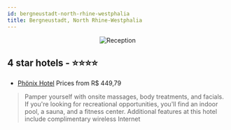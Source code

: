 ```yaml
---
id: bergneustadt-north-rhine-westphalia
title: Bergneustadt, North Rhine-Westphalia
---
```


<center><img src="https://i.travelapi.com/hotels/7000000/6590000/6585300/6585247/448e3d15_z.jpg" alt="Reception" /></center>


##  4 star hotels - ⭐️⭐️⭐️⭐️

-    [Phönix Hotel](https://us.hurb.com/hotels/bergneustadt/phonix-hotel-JNP-JP184848?cmp=18055) Prices from R$ 449,79
   > Pamper yourself with onsite massages, body treatments, and facials. If you're looking for recreational opportunities, you'll find an indoor pool, a sauna, and a fitness center. Additional features at this hotel include complimentary wireless Internet
